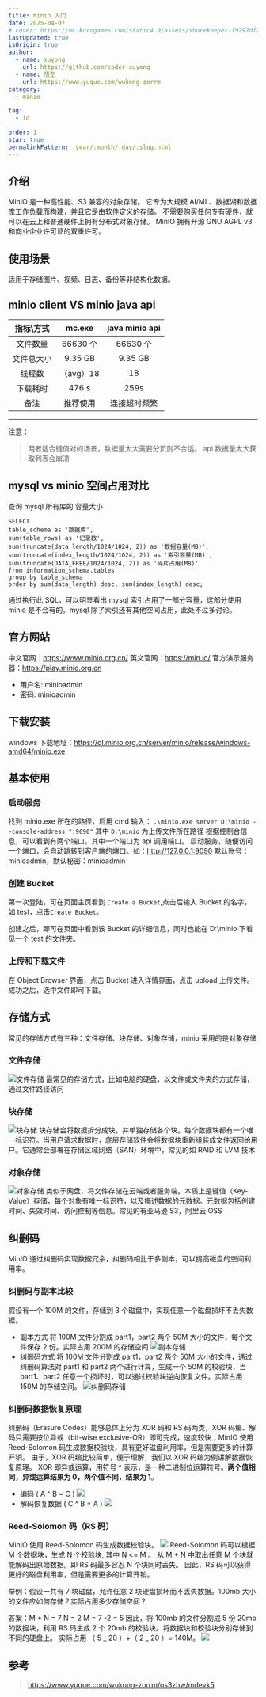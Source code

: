 ```yaml
---
title: minio 入门
date: 2025-04-07
# cover: https://mc.kurogames.com/static4.0/assets/shorekeeper-f9297df2.png
lastUpdated: true
isOrigin: true
author:
  - name: xuyong
    url: https://github.com/coder-xuyong
  - name: 悟空
    url: https://www.yuque.com/wukong-zorrm
category:
  - minio

tag:
  - io

order: 1
star: true
permalinkPattern: :year/:month/:day/:slug.html
---
```


## 介绍

MinIO 是一种高性能、S3 兼容的对象存储。
它专为大规模 AI/ML、数据湖和数据库工作负载而构建，并且它是由软件定义的存储。
不需要购买任何专有硬件，就可以在云上和普通硬件上拥有分布式对象存储。
MinIO 拥有开源 GNU AGPL v3 和商业企业许可证的双重许可。

## 使用场景

适用于存储图片、视频、日志、备份等非结构化数据。

## minio client VS minio java api

|    指标\方式    |  mc.exe   | java minio api |
| :--------: | :-------: | :------------: |
|  文件数量  | 66630 个  |    66630 个    |
| 文件总大小 |  9.35 GB  |    9.35 GB     |
|   线程数   | （avg）18 |       18       |
|  下载耗时  |   476 s   |      259s      |
|    备注    | 推荐使用  |  连接超时频繁  |

---

注意：
> 两者适合键值对的场景，数据量太大需要分页则不合适。
> api 数据量太大获取列表会崩溃

## mysql vs minio 空间占用对比

查询 mysql 所有库的 容量大小

```shell
SELECT
table_schema as '数据库',
sum(table_rows) as '记录数',
sum(truncate(data_length/1024/1024, 2)) as '数据容量(MB)',
sum(truncate(index_length/1024/1024, 2)) as '索引容量(MB)',
sum(truncate(DATA_FREE/1024/1024, 2)) as '碎片占用(MB)'
from information_schema.tables
group by table_schema
order by sum(data_length) desc, sum(index_length) desc;
```

通过执行此 SQL，可以明显看出 mysql 索引占用了一部分容量，这部分使用 minio 是不会有的。mysql 除了索引还有其他空间占用，此处不过多讨论。

## 官方网站

中文官网：https://www.minio.org.cn/
英文官网：https://min.io/
官方演示服务器：https://play.minio.org.cn

- 用户名: minioadmin
- 密码: minioadmin

## 下载安装

windows 下载地址：https://dl.minio.org.cn/server/minio/release/windows-amd64/minio.exe

## 基本使用

### 启动服务

找到 minio.exe 所在的路径，启用 cmd 输入：
`.\minio.exe server D:\minio --console-address ":9090"`
其中 `D:\minio` 为上传文件所在路径
根据控制台信息，可以看到有两个端口，其中一个端口为 api 调用端口。
启动服务，随便访问一个端口，会自动跳转到客户端的端口。如：http://127.0.0.1:9090
默认账号：minioadmin，默认秘密：minioadmin

### 创建 Bucket

第一次登陆，可在页面主页看到 `Create a Bucket`,点击后输入 Bucket 的名字，如 test，点击`Create Bucket`。

创建之后，即可在页面中看到该 Bucket 的详细信息，同时也能在 D:\minio 下看见一个 test 的文件夹。

### 上传和下载文件

在 Object Browser 界面，点击 Bucket 进入详情界面，点击 upload 上传文件。
成功之后，选中文件即可下载。

## 存储方式

常见的存储方式有三种：文件存储、块存储、对象存储，minio 采用的是对象存储

### 文件存储

![文件存储](https://www.redhat.com/rhdc/managed-files/styles/wysiwyg_float/private/fileStorage_orange_320x242_0.png.webp?itok=CsTgvvas)
最常见的存储方式，比如电脑的硬盘，以文件或文件夹的方式存储，通过文件路径访问

### 块存储

![块存储](https://www.redhat.com/rhdc/managed-files/styles/wysiwyg_float/private/blockStorage_orange_320x242_0.png.webp?itok=x5wAjDRu)
块存储会将数据拆分成块，并单独存储各个块。每个数据块都有一个唯一标识符。当用户请求数据时，底层存储软件会将数据块重新组装成文件返回给用户。它通常会部署在存储区域网络（SAN）环境中，常见的如 RAID 和 LVM 技术

### 对象存储

![对象存储](https://www.redhat.com/rhdc/managed-files/styles/wysiwyg_float/private/objectStorage_orange_360x198_0.png.webp?itok=ef-RHqzs)
类似于网盘，将文件存储在云端或者服务端。本质上是键值（Key-Value）存储，每个对象有唯一标识符，以及描述数据的元数据。元数据包括创建时间、失效时间、访问控制等信息。常见的有亚马逊 S3，阿里云 OSS

## 纠删码

MinIO 通过纠删码实现数据冗余，纠删码相比于多副本，可以提高磁盘的空间利用率。

### 纠删码与副本比较

假设有一个 100M 的文件，存储到 3 个磁盘中，实现任意一个磁盘损坏不丢失数据。

- 副本方式
  将 100M 文件分割成 part1，part2 两个 50M 大小的文件，每个文件保存 2 份。实际占用 200M 的存储空间
  ![副本存储](img/111.png)
- 纠删码方式
  将 100M 文件分割成 part1，part2 两个 50M 大小的文件，通过纠删码算法对 part1 和 part2 两个进行计算，生成一个 50M 的校验块，当 part1、part2 任意一个损坏时，可以通过校验块逆向恢复文件。实际占用 150M 的存储空间。
  ![纠删码存储](img/222.png)

### 纠删码数据恢复原理

纠删码（Erasure Codes）能够总体上分为 XOR 码和 RS 码两类，XOR 码编、解码只需要按位异或（bit-wise exclusive-OR）即可完成，速度较快；MinIO 使用 Reed-Solomon 码生成数据校验块，具有更好磁盘利用率，但是需要更多的计算开销。
由于，XOR 码编比较简单，便于理解，我们以 XOR 码编为例讲解数据恢复原理。
XOR 即异或运算，用符号 ^ 表示，是一种二进制位运算符号。**两个值相同，异或运算结果为 0，两个值不同，结果为 1**。

- 编码 ( A ^ B = C )
  ![](img/333.png)
- 解码恢复数据 ( C ^ B = A )
  ![](img/444.png)

### Reed-Solomon 码（RS 码）

MinIO 使用 Reed-Solomon 码生成数据校验块。
![](img/555.png)
Reed-Solomon 码可以根据 M 个数据块，生成 N 个校验块, 其中 N <= M 。
从 M + N 中取出任意 M 个块就能解码出原始数据。即 RS 码最多容忍 N 个块同时丢失。
因此，RS 码可以获得更好的磁盘利用率，但是需要更多的计算开销。

举例：假设一共有 7 块磁盘，允许任意 2 块硬盘损坏而不丢失数据。100mb 大小的文件应如何存储？实际占用多少存储空间？

答案：M + N = 7 N = 2 M = 7 -2 = 5
因此，将 100mb 的文件分割成 5 份 20mb 的数据块，利用 RS 码生成 2 个 20mb 的校验块。将数据块和校验块分别存储到不同的硬盘上。
实际占用 （ 5 _ 20 ）+（ 2 _ 20 ）= 140M。
![](img/666.png)

## 参考

> https://www.yuque.com/wukong-zorrm/os3zhw/mdevk5
